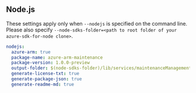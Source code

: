 ## Node.js

These settings apply only when `--nodejs` is specified on the command line.
Please also specify `--node-sdks-folder=<path to root folder of your azure-sdk-for-node clone>`.

``` yaml $(nodejs)
nodejs:
  azure-arm: true
  package-name: azure-arm-maintenance
  package-version: 1.0.0-preview
  output-folder: $(node-sdks-folder)/lib/services/maintenanceManagement
  generate-license-txt: true
  generate-package-json: true
  generate-readme-md: true
```
